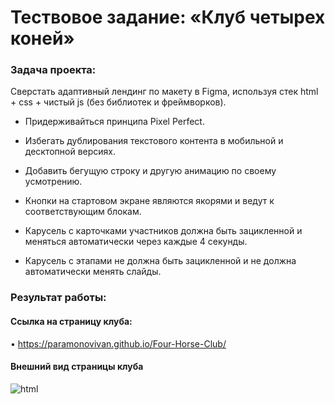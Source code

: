 # Тествовое задание: «Клуб четырех коней»

### Задача проекта:

Сверстать адаптивный лендинг по макету в Figma, используя стек html + css + чистый js (без библиотек и фреймворков). 

+	Придерживайться принципа Pixel Perfect.
  
+	Избегать дублирования текстового контента в мобильной и десктопной версиях.
  
+	Добавить бегущую строку и другую анимацию по своему усмотрению.
  
+	Кнопки на стартовом экране являются якорями и ведут к соответствующим блокам.
  
+	Карусель с карточками участников должна быть зацикленной и меняться автоматически через каждые 4 секунды.
  
+	Карусель с этапами не должна быть зацикленной и не должна автоматически менять слайды.

### Результат работы:

#### Ссылка на страницу клуба:

• https://paramonovivan.github.io/Four-Horse-Club/

#### Внешний вид страницы клуба

![html](https://github.com/ParamonovIvan/Four-Horse-Club/assets/131868856/417cc4f5-567a-4a9e-a02e-d92b01bad80c)




